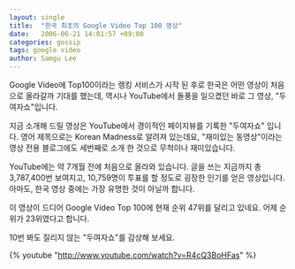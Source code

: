 ```yaml
---
layout: single
title:  "한국 최초의 Google Video Top 100 영상"
date:   2006-06-21 14:01:57 +09:00
categories: gossip
tags: google video
author: Samgu Lee
---
```

Google Video에 Top100이라는 랭킹 서비스가 시작 된 후로 한국은 어떤 영상이 처음으로 올라갈까 기대를 했는데, 역시나 YouTube에서 돌풍을 일으켰던 바로 그 영상, "두여자쇼"입니다.

지금 소개해 드릴 영상은 YouTube에서 경이적인 페이지뷰를 기록한 "두여자쇼" 입니다. 영어 제목으로는 Korean Madness로 알려져 있는데요, "재미있는 동영상"이라는 영상 전용 블로그에도 세번째로 소개 한 것으로 무척이나 재미있습니다.

YouTube에는 약 7개월 전에 처음으로 올라와 있습니다. 글을 쓰는 지금까지 총 3,787,400번 보여지고, 10,759명이 투표를 할 정도로 굉장한 인기를 얻은 영상입니다. 아마도, 한국 영상 중에는 가장 유명한 것이 아닐까 합니다.

이 영상이 드디어 Google Video Top 100에 현재 순위 47위를 달리고 있네요. 어제 순위가 23위였다고 합니다.

10번 봐도 질리지 않는 "두여자쇼"를 감상해 보세요.

{% youtube "http://www.youtube.com/watch?v=R4cQ3BoHFas" %}
